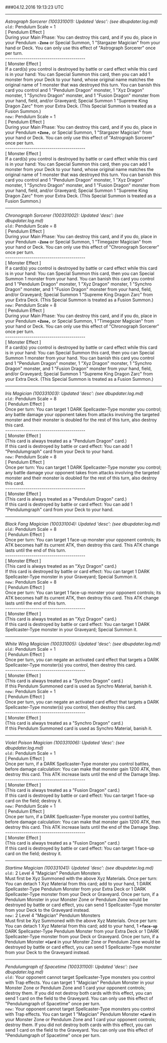 ###04.12.2016 19:13:23 UTC
__________________________
*Astrograph Sorcerer (100331001): Updated 'desc': (see dbupdater.log.md)*  
`old:` Pendulum Scale = 1  
\[ Pendulum Effect \]  
During your Main Phase: You can destroy this card, and if you do, place in your Pendulum **`-Zone`** or Special Summon, 1 "Stargazer Magician" from your hand or Deck. You can only use this effect of "Astrograph Sorcerer" once per turn.  
\-\-\-\-\-\-\-\-\-\-\-\-\-\-\-\-\-\-\-\-\-\-\-\-\-\-\-\-\-\-\-\-\-\-\-\-\-\-\-\-  
\[ Monster Effect \]  
If a card(s) you control is destroyed by battle or card effect while this card is in your hand: You can Special Summon this card, then you can add 1 monster from your Deck to your hand, whose original name matches the original name of 1 monster that was destroyed this turn. You can banish this card you control and 1 "Pendulum Dragon" monster, 1 "Xyz Dragon" monster, 1 "Synchro Dragon" monster, and 1 "Fusion Dragon" monster from your hand, field, and/or Graveyard; Special Summon 1 "Supreme King Dragon Zarc" from your Extra Deck. (This Special Summon is treated as a Fusion Summon.)  
`new:` Pendulum Scale = 1  
\[ Pendulum Effect \]  
During your Main Phase: You can destroy this card, and if you do, place in your Pendulum **`+Zone,`** or Special Summon, 1 "Stargazer Magician" from your hand or Deck. You can only use this effect of "Astrograph Sorcerer" once per turn.  
\-\-\-\-\-\-\-\-\-\-\-\-\-\-\-\-\-\-\-\-\-\-\-\-\-\-\-\-\-\-\-\-\-\-\-\-\-\-\-\-  
\[ Monster Effect \]  
If a card(s) you control is destroyed by battle or card effect while this card is in your hand: You can Special Summon this card, then you can add 1 monster from your Deck to your hand, whose original name matches the original name of 1 monster that was destroyed this turn. You can banish this card you control and 1 "Pendulum Dragon" monster, 1 "Xyz Dragon" monster, 1 "Synchro Dragon" monster, and 1 "Fusion Dragon" monster from your hand, field, and/or Graveyard; Special Summon 1 "Supreme King Dragon Zarc" from your Extra Deck. (This Special Summon is treated as a Fusion Summon.)  
__________________________
*Chronograph Sorcerer (100331002): Updated 'desc': (see dbupdater.log.md)*  
`old:` Pendulum Scale = 8  
\[ Pendulum Effect \]  
During your Main Phase: You can destroy this card, and if you do, place in your Pendulum **`-Zone`** or Special Summon, 1 "Timegazer Magician" from your hand or Deck. You can only use this effect of "Chronograph Sorcerer" once per turn.  
\-\-\-\-\-\-\-\-\-\-\-\-\-\-\-\-\-\-\-\-\-\-\-\-\-\-\-\-\-\-\-\-\-\-\-\-\-\-\-\-  
\[ Monster Effect \]  
If a card(s) you control is destroyed by battle or card effect while this card is in your hand: You can Special Summon this card, then you can Special Summon 1 monster from your hand. You can banish this card you control and 1 "Pendulum Dragon" monster, 1 "Xyz Dragon" monster, 1 "Synchro Dragon" monster, and 1 "Fusion Dragon" monster from your hand, field, and/or Graveyard; Special Summon 1 "Supreme King Dragon Zarc" from your Extra Deck. (This Special Summon is treated as a Fusion Summon.)  
`new:` Pendulum Scale = 8  
\[ Pendulum Effect \]  
During your Main Phase: You can destroy this card, and if you do, place in your Pendulum **`+Zone,`** or Special Summon, 1 "Timegazer Magician" from your hand or Deck. You can only use this effect of "Chronograph Sorcerer" once per turn.  
\-\-\-\-\-\-\-\-\-\-\-\-\-\-\-\-\-\-\-\-\-\-\-\-\-\-\-\-\-\-\-\-\-\-\-\-\-\-\-\-  
\[ Monster Effect \]  
If a card(s) you control is destroyed by battle or card effect while this card is in your hand: You can Special Summon this card, then you can Special Summon 1 monster from your hand. You can banish this card you control and 1 "Pendulum Dragon" monster, 1 "Xyz Dragon" monster, 1 "Synchro Dragon" monster, and 1 "Fusion Dragon" monster from your hand, field, and/or Graveyard; Special Summon 1 "Supreme King Dragon Zarc" from your Extra Deck. (This Special Summon is treated as a Fusion Summon.)  
__________________________
*Iris Magician (100331003): Updated 'desc': (see dbupdater.log.md)*  
`old:` Pendulum Scale = 8  
\[ Pendulum Effect \]  
Once per turn: You can target 1 DARK Spellcaster\-Type monster you control; any battle damage your opponent takes from attacks involving the targeted monster and their monster is doubled for the rest of this turn, also destroy this card.  
\-\-\-\-\-\-\-\-\-\-\-\-\-\-\-\-\-\-\-\-\-\-\-\-\-\-\-\-\-\-\-\-\-\-\-\-\-\-\-\-  
\[ Monster Effect \]  
(This card is always treated as a "Pendulum Dragon" card.)  
If this card is destroyed by battle or card effect: You can add 1 "Pendulumgraph" card from your Deck to your hand.  
`new:` Pendulum Scale = 8  
\[ Pendulum Effect \]  
Once per turn: You can target 1 DARK Spellcaster\-Type monster you control; any battle damage your opponent takes from attacks involving the targeted monster and their monster is doubled for the rest of this turn, also destroy this card.  
\-\-\-\-\-\-\-\-\-\-\-\-\-\-\-\-\-\-\-\-\-\-\-\-\-\-\-\-\-\-\-\-\-\-\-\-\-\-\-\-  
\[ Monster Effect \]  
(This card is always treated as a "Pendulum Dragon" card.)  
If this card is destroyed by battle or card effect: You can add 1 "Pendulumgraph" card from your Deck to your hand.  
__________________________
*Black Fang Magician (100331004): Updated 'desc': (see dbupdater.log.md)*  
`old:` Pendulum Scale = 8  
\[ Pendulum Effect \]  
Once per turn: You can target 1 face\-up monster your opponent controls; its ATK becomes half its current ATK, then destroy this card. This ATK change lasts until the end of this turn.  
\-\-\-\-\-\-\-\-\-\-\-\-\-\-\-\-\-\-\-\-\-\-\-\-\-\-\-\-\-\-\-\-\-\-\-\-\-\-\-\-  
\[ Monster Effect \]  
(This card is always treated as an "Xyz Dragon" card.)  
If this card is destroyed by battle or card effect: You can target 1 DARK Spellcaster\-Type monster in your Graveyard; Special Summon it.  
`new:` Pendulum Scale = 8  
\[ Pendulum Effect \]  
Once per turn: You can target 1 face\-up monster your opponent controls; its ATK becomes half its current ATK, then destroy this card. This ATK change lasts until the end of this turn.  
\-\-\-\-\-\-\-\-\-\-\-\-\-\-\-\-\-\-\-\-\-\-\-\-\-\-\-\-\-\-\-\-\-\-\-\-\-\-\-\-  
\[ Monster Effect \]  
(This card is always treated as an "Xyz Dragon" card.)  
If this card is destroyed by battle or card effect: You can target 1 DARK Spellcaster\-Type monster in your Graveyard; Special Summon it.  
__________________________
*White Wing Magician (100331005): Updated 'desc': (see dbupdater.log.md)*  
`old:` Pendulum Scale = 1  
\[ Pendulum Effect \]  
Once per turn, you can negate an activated card effect that targets a DARK Spellcaster\-Type monster(s) you control, then destroy this card.  
\-\-\-\-\-\-\-\-\-\-\-\-\-\-\-\-\-\-\-\-\-\-\-\-\-\-\-\-\-\-\-\-\-\-\-\-\-\-\-\-  
\[ Monster Effect \]  
(This card is always treated as a "Synchro Dragon" card.)  
If this Pendulum Summoned card is used as Synchro Material, banish it.  
`new:` Pendulum Scale = 1  
\[ Pendulum Effect \]  
Once per turn, you can negate an activated card effect that targets a DARK Spellcaster\-Type monster(s) you control, then destroy this card.  
\-\-\-\-\-\-\-\-\-\-\-\-\-\-\-\-\-\-\-\-\-\-\-\-\-\-\-\-\-\-\-\-\-\-\-\-\-\-\-\-  
\[ Monster Effect \]  
(This card is always treated as a "Synchro Dragon" card.)  
If this Pendulum Summoned card is used as Synchro Material, banish it.  
__________________________
*Violet Poison Magician (100331006): Updated 'desc': (see dbupdater.log.md)*  
`old:` Pendulum Scale = 1  
\[ Pendulum Effect \]  
Once per turn, if a DARK Spellcaster\-Type monster you control battles, before damage calculation: You can make that monster gain 1200 ATK, then destroy this card. This ATK increase lasts until the end of the Damage Step.  
\-\-\-\-\-\-\-\-\-\-\-\-\-\-\-\-\-\-\-\-\-\-\-\-\-\-\-\-\-\-\-\-\-\-\-\-\-\-\-\-  
\[ Monster Effect \]  
(This card is always treated as a "Fusion Dragon" card.)  
If this card is destroyed by battle or card effect: You can target 1 face\-up card on the field; destroy it.  
`new:` Pendulum Scale = 1  
\[ Pendulum Effect \]  
Once per turn, if a DARK Spellcaster\-Type monster you control battles, before damage calculation: You can make that monster gain 1200 ATK, then destroy this card. This ATK increase lasts until the end of the Damage Step.  
\-\-\-\-\-\-\-\-\-\-\-\-\-\-\-\-\-\-\-\-\-\-\-\-\-\-\-\-\-\-\-\-\-\-\-\-\-\-\-\-  
\[ Monster Effect \]  
(This card is always treated as a "Fusion Dragon" card.)  
If this card is destroyed by battle or card effect: You can target 1 face\-up card on the field; destroy it.  
__________________________
*Startime Magician (100331041): Updated 'desc': (see dbupdater.log.md)*  
`old:` 2 Level 4 "Magician" Pendulum Monsters  
Must first be Xyz Summoned with the above Xyz Materials. Once per turn: You can detach 1 Xyz Material from this card; add to your hand, 1 DARK Spellcaster\-Type Pendulum Monster from your Extra Deck or 1 DARK Spellcaster\-Type monster from your Deck or Graveyard. Once per turn, if a Pendulum Monster in your Monster Zone or Pendulum Zone would be destroyed by battle or card effect, you can send 1 Spellcaster\-Type monster from your Deck to the Graveyard instead.  
`new:` 2 Level 4 "Magician" Pendulum Monsters  
Must first be Xyz Summoned with the above Xyz Materials. Once per turn: You can detach 1 Xyz Material from this card; add to your hand, 1 **`+face-up`** DARK Spellcaster\-Type Pendulum Monster from your Extra Deck or 1 DARK Spellcaster\-Type monster from your Deck or Graveyard. Once per turn, if a Pendulum Monster **`+Card`** in your Monster Zone or Pendulum Zone would be destroyed by battle or card effect, you can send 1 Spellcaster\-Type monster from your Deck to the Graveyard instead.  
__________________________
*Pendulumgraph of Spacetime (100331100): Updated 'desc': (see dbupdater.log.md)*  
`old:` Your opponent cannot target Spellcaster\-Type monsters you control with Trap effects. You can target 1 "Magician" Pendulum Monster in your Monster Zone or Pendulum Zone and 1 card your opponent controls; destroy them. If you did not destroy both cards with this effect, you can send 1 card on the field to the Graveyard. You can only use this effect of "Pendulumgraph of Spacetime" once per turn.  
`new:` Your opponent cannot target Spellcaster\-Type monsters you control with Trap effects. You can target 1 "Magician" Pendulum Monster **`+Card`** in your Monster Zone or Pendulum Zone and 1 card your opponent controls; destroy them. If you did not destroy both cards with this effect, you can send 1 card on the field to the Graveyard. You can only use this effect of "Pendulumgraph of Spacetime" once per turn.    
  
